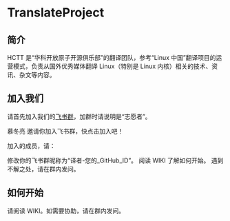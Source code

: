 # TranslateProject

## 简介

HCTT 是“华科开放原子开源俱乐部”的翻译团队，参考“Linux 中国”翻译项目的运营模式，负责从国外优秀媒体翻译 Linux（特别是 Linux 内核）相关的技术、资讯、杂文等内容。

## 加入我们

请首先加入我们的[飞书群](https://applink.feishu.cn/client/chat/chatter/add_by_link?link_token=4e3g0475-2966-40c7-a713-3fcf43893a67)，加群时请说明是“志愿者”。

慕冬亮 邀请你加入飞书群，快点击加入吧！

加入的成员，请：

修改你的飞书群昵称为“译者-您的_GitHub_ID”。
阅读 WIKI 了解如何开始。
遇到不解之处，请在群内发问。

## 如何开始

请阅读 WIKI。如需要协助，请在群内发问。